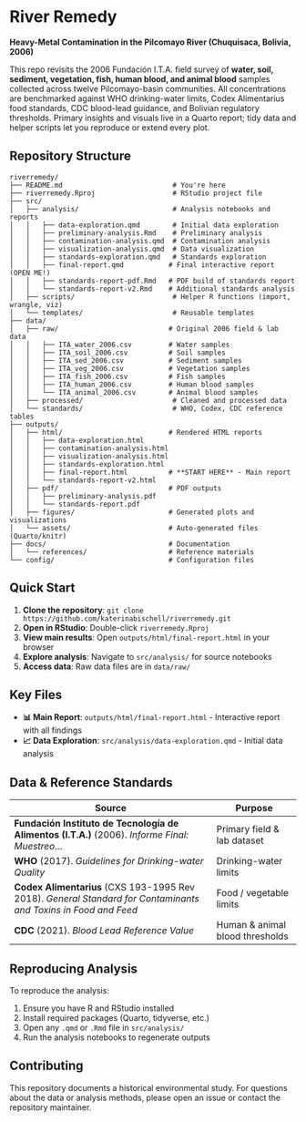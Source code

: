 # River Remedy
**Heavy-Metal Contamination in the Pilcomayo River (Chuquisaca, Bolivia, 2006)**

This repo revisits the 2006 Fundación I.T.A. field survey of **water, soil, sediment, vegetation, fish, human blood, and animal blood** samples collected across twelve Pilcomayo-basin communities. All concentrations are benchmarked against WHO drinking-water limits, Codex Alimentarius food standards, CDC blood-lead guidance, and Bolivian regulatory thresholds. Primary insights and visuals live in a Quarto report; tidy data and helper scripts let you reproduce or extend every plot.

## Repository Structure

```
riverremedy/
├── README.md                           # You're here
├── riverremedy.Rproj                   # RStudio project file
├── src/
│   ├── analysis/                       # Analysis notebooks and reports
│   │   ├── data-exploration.qmd        # Initial data exploration
│   │   ├── preliminary-analysis.Rmd    # Preliminary analysis
│   │   ├── contamination-analysis.qmd  # Contamination analysis
│   │   ├── visualization-analysis.qmd  # Data visualization
│   │   ├── standards-exploration.qmd   # Standards exploration
│   │   ├── final-report.qmd           # Final interactive report (OPEN ME!)
│   │   ├── standards-report-pdf.Rmd   # PDF build of standards report
│   │   └── standards-report-v2.Rmd    # Additional standards analysis
│   ├── scripts/                        # Helper R functions (import, wrangle, viz)
│   └── templates/                      # Reusable templates
├── data/
│   ├── raw/                           # Original 2006 field & lab data
│   │   ├── ITA_water_2006.csv         # Water samples
│   │   ├── ITA_soil_2006.csv          # Soil samples
│   │   ├── ITA_sed_2006.csv           # Sediment samples
│   │   ├── ITA_veg_2006.csv           # Vegetation samples
│   │   ├── ITA_fish_2006.csv          # Fish samples
│   │   ├── ITA_human_2006.csv         # Human blood samples
│   │   └── ITA_animal_2006.csv        # Animal blood samples
│   ├── processed/                      # Cleaned and processed data
│   └── standards/                      # WHO, Codex, CDC reference tables
├── outputs/
│   ├── html/                          # Rendered HTML reports
│   │   ├── data-exploration.html
│   │   ├── contamination-analysis.html
│   │   ├── visualization-analysis.html
│   │   ├── standards-exploration.html
│   │   ├── final-report.html          # **START HERE** - Main report
│   │   └── standards-report-v2.html
│   ├── pdf/                           # PDF outputs
│   │   ├── preliminary-analysis.pdf
│   │   └── standards-report.pdf
│   ├── figures/                       # Generated plots and visualizations
│   └── assets/                        # Auto-generated files (Quarto/knitr)
├── docs/                              # Documentation
│   └── references/                    # Reference materials
└── config/                            # Configuration files
```

## Quick Start

1. **Clone the repository**: `git clone https://github.com/katerinabischell/riverremedy.git`
2. **Open in RStudio**: Double-click `riverremedy.Rproj`
3. **View main results**: Open `outputs/html/final-report.html` in your browser
4. **Explore analysis**: Navigate to `src/analysis/` for source notebooks
5. **Access data**: Raw data files are in `data/raw/`

## Key Files

- **📊 Main Report**: `outputs/html/final-report.html` - Interactive report with all findings
- **📈 Data Exploration**: `src/analysis/data-exploration.qmd` - Initial data analysis


## Data & Reference Standards

| Source | Purpose |
|--------|---------|
| **Fundación Instituto de Tecnología de Alimentos (I.T.A.)** (2006). *Informe Final: Muestreo…* | Primary field & lab dataset |
| **WHO** (2017). *Guidelines for Drinking-water Quality* | Drinking-water limits |
| **Codex Alimentarius** (CXS 193-1995 Rev 2018). *General Standard for Contaminants and Toxins in Food and Feed* | Food / vegetable limits |
| **CDC** (2021). *Blood Lead Reference Value* | Human & animal blood thresholds |

## Reproducing Analysis

To reproduce the analysis:

1. Ensure you have R and RStudio installed
2. Install required packages (Quarto, tidyverse, etc.)
3. Open any `.qmd` or `.Rmd` file in `src/analysis/`
4. Run the analysis notebooks to regenerate outputs

## Contributing

This repository documents a historical environmental study. For questions about the data or analysis methods, please open an issue or contact the repository maintainer.